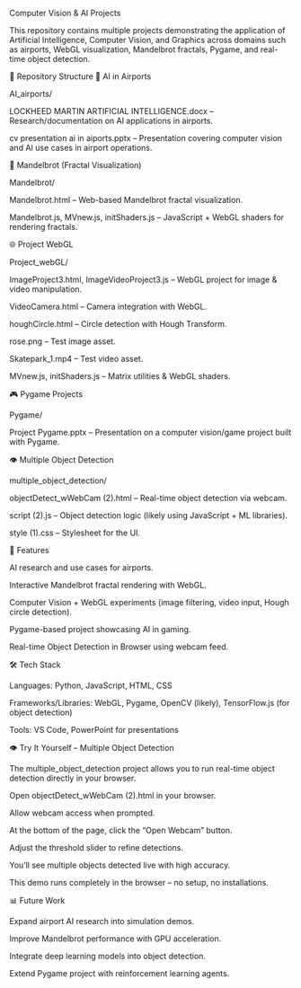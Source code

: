 Computer Vision & AI Projects

This repository contains multiple projects demonstrating the application of Artificial Intelligence, Computer Vision, and Graphics across domains such as airports, WebGL visualization, Mandelbrot fractals, Pygame, and real-time object detection.

📂 Repository Structure
🛫 AI in Airports

AI_airports/

LOCKHEED MARTIN ARTIFICIAL INTELLIGENCE.docx – Research/documentation on AI applications in airports.

cv presentation ai in aiports.pptx – Presentation covering computer vision and AI use cases in airport operations.

🎨 Mandelbrot (Fractal Visualization)

Mandelbrot/

Mandelbrot.html – Web-based Mandelbrot fractal visualization.

Mandelbrot.js, MVnew.js, initShaders.js – JavaScript + WebGL shaders for rendering fractals.

🌐 Project WebGL

Project_webGL/

ImageProject3.html, ImageVideoProject3.js – WebGL project for image & video manipulation.

VideoCamera.html – Camera integration with WebGL.

houghCircle.html – Circle detection with Hough Transform.

rose.png – Test image asset.

Skatepark_1.mp4 – Test video asset.

MVnew.js, initShaders.js – Matrix utilities & WebGL shaders.

🎮 Pygame Projects

Pygame/

Project Pygame.pptx – Presentation on a computer vision/game project built with Pygame.

👁️ Multiple Object Detection

multiple_object_detection/

objectDetect_wWebCam (2).html – Real-time object detection via webcam.

script (2).js – Object detection logic (likely using JavaScript + ML libraries).

style (1).css – Stylesheet for the UI.

🚀 Features

AI research and use cases for airports.

Interactive Mandelbrot fractal rendering with WebGL.

Computer Vision + WebGL experiments (image filtering, video input, Hough circle detection).

Pygame-based project showcasing AI in gaming.

Real-time Object Detection in Browser using webcam feed.

🛠️ Tech Stack

Languages: Python, JavaScript, HTML, CSS

Frameworks/Libraries: WebGL, Pygame, OpenCV (likely), TensorFlow.js (for object detection)

Tools: VS Code, PowerPoint for presentations

👁️ Try It Yourself – Multiple Object Detection

The multiple_object_detection project allows you to run real-time object detection directly in your browser.

Open objectDetect_wWebCam (2).html in your browser.

Allow webcam access when prompted.

At the bottom of the page, click the “Open Webcam” button.

Adjust the threshold slider to refine detections.

You’ll see multiple objects detected live with high accuracy.

This demo runs completely in the browser – no setup, no installations.

📊 Future Work

Expand airport AI research into simulation demos.

Improve Mandelbrot performance with GPU acceleration.

Integrate deep learning models into object detection.

Extend Pygame project with reinforcement learning agents.
